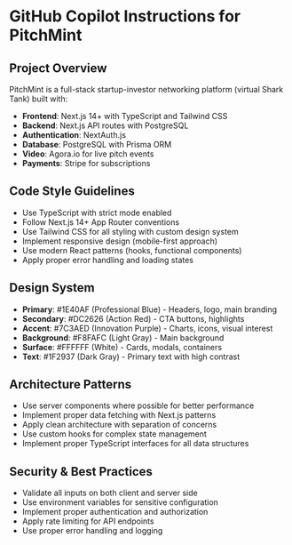 # GitHub Copilot Instructions for PitchMint

<!-- Use this file to provide workspace-specific custom instructions to Copilot. For more details, visit https://code.visualstudio.com/docs/copilot/copilot-customization#_use-a-githubcopilotinstructionsmd-file -->

## Project Overview
PitchMint is a full-stack startup-investor networking platform (virtual Shark Tank) built with:
- **Frontend**: Next.js 14+ with TypeScript and Tailwind CSS
- **Backend**: Next.js API routes with PostgreSQL
- **Authentication**: NextAuth.js
- **Database**: PostgreSQL with Prisma ORM
- **Video**: Agora.io for live pitch events
- **Payments**: Stripe for subscriptions

## Code Style Guidelines
- Use TypeScript with strict mode enabled
- Follow Next.js 14+ App Router conventions
- Use Tailwind CSS for all styling with custom design system
- Implement responsive design (mobile-first approach)
- Use modern React patterns (hooks, functional components)
- Apply proper error handling and loading states

## Design System
- **Primary**: #1E40AF (Professional Blue) - Headers, logo, main branding
- **Secondary**: #DC2626 (Action Red) - CTA buttons, highlights  
- **Accent**: #7C3AED (Innovation Purple) - Charts, icons, visual interest
- **Background**: #F8FAFC (Light Gray) - Main background
- **Surface**: #FFFFFF (White) - Cards, modals, containers
- **Text**: #1F2937 (Dark Gray) - Primary text with high contrast

## Architecture Patterns
- Use server components where possible for better performance
- Implement proper data fetching with Next.js patterns
- Apply clean architecture with separation of concerns
- Use custom hooks for complex state management
- Implement proper TypeScript interfaces for all data structures

## Security & Best Practices
- Validate all inputs on both client and server side
- Use environment variables for sensitive configuration
- Implement proper authentication and authorization
- Apply rate limiting for API endpoints
- Use proper error handling and logging
